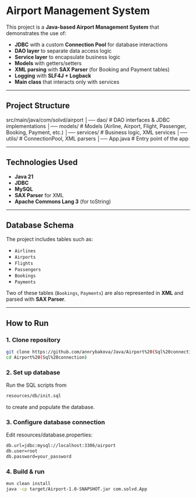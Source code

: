 # Airport Management System

This project is a **Java-based Airport Management System** that demonstrates the use of:

- **JDBC** with a custom **Connection Pool** for database interactions  
- **DAO layer** to separate data access logic  
- **Service layer** to encapsulate business logic  
- **Models** with getters/setters  
- **XML parsing** with **SAX Parser** (for Booking and Payment tables)  
- **Logging** with **SLF4J + Logback**  
- **Main class** that interacts only with services  

---

## Project Structure
src/main/java/com/solvd/airport
│── dao/ # DAO interfaces & JDBC implementations
│── models/ # Models (Airline, Airport, Flight, Passenger, Booking, Payment, etc.)
│── services/ # Business logic, XML services
│── utils/ # ConnectionPool, XML parsers
│── App.java # Entry point of the app


---

## Technologies Used
- **Java 21**
- **JDBC**
- **MySQL**
- **SAX Parser** for XML
- **Apache Commons Lang 3** (for toString)

---

## Database Schema
The project includes tables such as:
- `Airlines`
- `Airports`
- `Flights`
- `Passengers`
- `Bookings`
- `Payments`

Two of these tables (`Bookings`, `Payments`) are also represented in **XML** and parsed with **SAX Parser**.

---

## How to Run

### 1. Clone repository
```bash
git clone https://github.com/annrybakova/Java/Airport%20(Sql%20connection).git
cd Airport%20(Sql%20connection)
```
### 2. Set up database

Run the SQL scripts from 
```bash
resources/db/init.sql
```
to create and populate the database.
### 3. Configure database connection

Edit resources/database.properties:
```bash
db.url=jdbc:mysql://localhost:3306/airport
db.user=root
db.password=your_password
```
### 4. Build & run
```bash
mvn clean install
java -cp target/Airport-1.0-SNAPSHOT.jar com.solvd.App
```